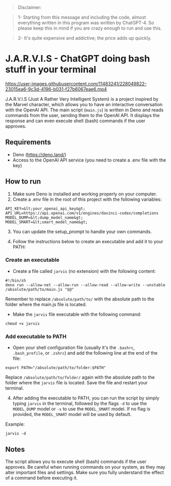 > Disclaimer:

> 1- Starting from this message and including the code, almost everything written in this program was written by ChatGPT-4. So please keep this in mind if you are crazy enough to run and use this.

> 2- It's quite expensive and addictive; the price adds up quickly.

# J.A.R.V.I.S - ChatGPT doing bash stuff in your terminal



https://user-images.githubusercontent.com/11483241/228049822-23015ea6-9c3d-4196-b031-f27b6067eae6.mp4


J.A.R.V.I.S (Just A Rather Very Intelligent System) is a project inspired by the Marvel character, which allows you to have an interactive conversation with the OpenAI API. The main script (`main.js`) is written in Deno and reads commands from the user, sending them to the OpenAI API. It displays the response and can even execute shell (bash) commands if the user approves.

## Requirements

- Deno (https://deno.land/)
- Access to the OpenAI API service (you need to create a .env file with the key)

## How to run

1. Make sure Deno is installed and working properly on your computer.
2. Create a .env file in the root of this project with the following variables:

```
API_KEY=&lt;your_openai_api_key&gt;
API_URL=https://api.openai.com/v1/engines/davinci-codex/completions
MODEL_DUMP=&lt;dump_model_name&gt;
MODEL_SMART=&lt;smart_model_name&gt;
```

3. You can update the setup_prompt to handle your own commands.

4. Follow the instructions below to create an executable and add it to your PATH:

### Create an executable

- Create a file called `jarvis` (no extension) with the following content:

```
#!/bin/sh
deno run --allow-net --allow-run --allow-read --allow-write --unstable /absolute/path/to/main.js "$@"
```

Remember to replace `/absolute/path/to/` with the absolute path to the folder where the main.js file is located.

- Make the `jarvis` file executable with the following command:

```
chmod +x jarvis
```

### Add executable to PATH

- Open your shell configuration file (usually it's the `.bashrc`, `.bash_profile`, or `.zshrc`) and add the following line at the end of the file:

```
export PATH="/absolute/path/to/folder:$PATH"
```

Replace `/absolute/path/to/folder/` again with the absolute path to the folder where the `jarvis` file is located. Save the file and restart your terminal.

4. After adding the executable to PATH, you can run the script by simply typing `jarvis` in the terminal, followed by the flags `-d` to use the `MODEL_DUMP` model or `-s` to use the `MODEL_SMART` model. If no flag is provided, the `MODEL_SMART` model will be used by default.

Example:

```
jarvis -d
```

## Notes

The script allows you to execute shell (bash) commands if the user approves. Be careful when running commands on your system, as they may alter important files and settings. Make sure you fully understand the effect of a command before executing it.
